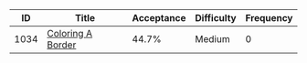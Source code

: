 |ID|Title|Acceptance|Difficulty|Frequency|
|----|-----|----|---|---|
|1034|[Coloring A Border]( https://leetcode.com/problems/coloring-a-border)|44.7%|Medium|0|

